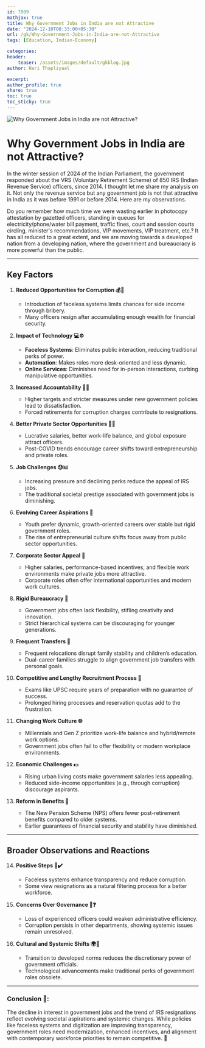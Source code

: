 ```yaml
---        
id: 7009      
mathjax: true        
title: Why Government Jobs in India are not Attractive    
date: "2024-12-10T08:33:00+05:30"        
url: /gk/Why-Government-Jobs-in-India-are-not-Attractive        
tags: [Education, Indian-Economy]        

categories:        
header:        
    teaser: /assets/images/default/gkblog.jpg        
author: Hari Thapliyaal        

excerpt:        
author_profile: true        
share: true        
toc: true  
toc_sticky: true    
---     
```


![Why Government Jobs in India are not Attractive?](/assets/images/default/gkblog.jpg)

# Why Government Jobs in India are not Attractive?

In the winter session of 2024 of the Indian Parliament, the government responded about the VRS (Voluntary Retirement Scheme) of 850 IRS (Indian Revenue Service) officers, since 2014. I thought let me share my analysis on it. Not only the revenue service but any government job is not that attractive in India as it was before 1991 or before 2014. Here are my observations.

Do you remember how much time we were wasting earlier in photocopy attestation by gazetted officers, standing in queues for electricity/phone/water bill payment, traffic fines, court and session courts circling, minister's recommendations, VIP movements, VIP treatment, etc.? It has all reduced to a great extent, and we are moving towards a developed nation from a developing nation, where the government and bureaucracy is more powerful than the public.

---

## **Key Factors**
1. **Reduced Opportunities for Corruption 💰🚫**  
   - Introduction of faceless systems limits chances for side income through bribery.  
   - Many officers resign after accumulating enough wealth for financial security.

2. **Impact of Technology 💻⚙️**  
   - **Faceless Systems**: Eliminates public interaction, reducing traditional perks of power.  
   - **Automation**: Makes roles more desk-oriented and less dynamic.  
   - **Online Services**: Diminishes need for in-person interactions, curbing manipulative opportunities.  

3. **Increased Accountability 📜🎯**  
   - Higher targets and stricter measures under new government policies lead to dissatisfaction.  
   - Forced retirements for corruption charges contribute to resignations.  

4. **Better Private Sector Opportunities 💼🏦**  
   - Lucrative salaries, better work-life balance, and global exposure attract officers.  
   - Post-COVID trends encourage career shifts toward entrepreneurship and private roles.  

5. **Job Challenges 😓📊**  
   - Increasing pressure and declining perks reduce the appeal of IRS jobs.  
   - The traditional societal prestige associated with government jobs is diminishing.

6. **Evolving Career Aspirations 🌟**  
   - Youth prefer dynamic, growth-oriented careers over stable but rigid government roles.  
   - The rise of entrepreneurial culture shifts focus away from public sector opportunities.

7. **Corporate Sector Appeal 💼**  
    - Higher salaries, performance-based incentives, and flexible work environments make private jobs more attractive.  
    - Corporate roles often offer international opportunities and modern work cultures.

8. **Rigid Bureaucracy 📜**  
    - Government jobs often lack flexibility, stifling creativity and innovation.  
    - Strict hierarchical systems can be discouraging for younger generations.  

9. **Frequent Transfers 🚛**  
    - Frequent relocations disrupt family stability and children’s education.  
    - Dual-career families struggle to align government job transfers with personal goals.  

10. **Competitive and Lengthy Recruitment Process 🏁**  
    - Exams like UPSC require years of preparation with no guarantee of success.  
    - Prolonged hiring processes and reservation quotas add to the frustration.  

11. **Changing Work Culture 🌐**  
    - Millennials and Gen Z prioritize work-life balance and hybrid/remote work options.  
    - Government jobs often fail to offer flexibility or modern workplace environments.  

12. **Economic Challenges 💵**  
    - Rising urban living costs make government salaries less appealing.  
    - Reduced side-income opportunities (e.g., through corruption) discourage aspirants.

13. **Reform in Benefits 🏦**  
    - The New Pension Scheme (NPS) offers fewer post-retirement benefits compared to older systems.  
    - Earlier guarantees of financial security and stability have diminished.

---

## **Broader Observations and Reactions**

14. **Positive Steps 🌟✔️**  
    - Faceless systems enhance transparency and reduce corruption.  
    - Some view resignations as a natural filtering process for a better workforce.  

15. **Concerns Over Governance 🛑❓**  
    - Loss of experienced officers could weaken administrative efficiency.  
    - Corruption persists in other departments, showing systemic issues remain unresolved.

16. **Cultural and Systemic Shifts 🌍🔄**  
    - Transition to developed norms reduces the discretionary power of government officials.  
    - Technological advancements make traditional perks of government roles obsolete.

---

### Conclusion 🌟:
The decline in interest in government jobs and the trend of IRS resignations reflect evolving societal aspirations and systemic changes. While policies like faceless systems and digitization are improving transparency, government roles need modernization, enhanced incentives, and alignment with contemporary workforce priorities to remain competitive. 🚀
